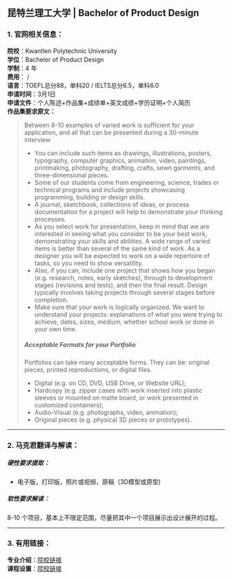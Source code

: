 ## 昆特兰理工大学 | Bachelor of Product Design  

### 1. 官网相关信息：

**院校**：Kwantlen Polytechnic University  
**学位**：Bachelor of Product Design  
**学制**：4 年  
**费用**： /    
**语言**：TOEFL总分88，单科20 / IELTS总分6.5，单科6.0      
**申请时间**：3月1日    
**申请文件**：个人陈述+作品集+成绩单+英文成绩+学历证明+个人简历      
**作品集要求原文：**   

> Between 8-10 examples of varied work is sufficient for your application, and all that can be presented during a 30-minute interview  
> - You can include such items as drawings, illustrations, posters, typography, computer graphics, animation, video, paintings, printmaking, photography, drafting, crafts, sewn garments, and three-dimensional pieces.
> - Some of our students come from engineering, science, trades or technical programs and include projects showcasing programming, building or design skills.
> - A journal, sketchbook, collections of ideas, or process documentation for a project will help to demonstrate your thinking processes.
> - As you select work for presentation, keep in mind that we are interested in seeing what you consider to be your best work, demonstrating your skills and abilities. A wide range of varied items is better than several of the same kind of work. As a designer you will be expected to work on a wide repertoire of tasks, so you need to show versatility.
> - Also, if you can, include one project that shows how you began (e.g. research, notes, early sketches), through to development stages (revisions and tests), and then the final result. Design typically involves taking projects through several stages before completion.
> - Make sure that your work is logically organized. We want to understand your projects: explanations of what you were trying to achieve, dates, sizes, medium, whether school work or done in your own time.
> ##### Acceptable Formats for your Portfolio  
> Portfolios can take many acceptable forms. They can be: original pieces, printed reproductions, or digital files.
> - Digital (e.g. on CD, DVD, USB Drive, or Website URL);
> - Hardcopy (e.g. zipper cases with work inserted into plastic sleeves or mounted on matte board, or work presented in customized containers);
> - Audio-Visual (e.g. photographs, video, animation);
> - Original pieces (e.g. physical 3D pieces or prototypes).

---


### 2. 马克君翻译与解读：

##### 硬性要求提取：
- 电子版，打印版，照片或视频，原稿（3D模型或原型)    



##### 软性要求解读：
8-10 个项目，基本上不限定范围，尽量把其中一个项目展示出设计展开的过程。


---


### 3. 有用链接：

**专业介绍**：[院校链接](http://www.kpu.ca/design/product-design)  
**课程设置**：[院校链接](http://www.kpu.ca/design/product-design/program-model)  
